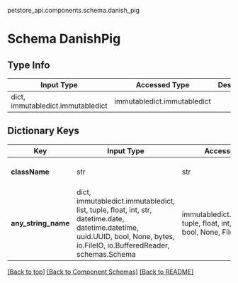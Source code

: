 petstore_api.components.schema.danish_pig
# Schema DanishPig

## Type Info
Input Type | Accessed Type | Description | Notes
------------ | ------------- | ------------- | -------------
dict, immutabledict.immutabledict | immutabledict.immutabledict |  |

## Dictionary Keys
Key | Input Type | Accessed Type | Description | Notes
------------ | ------------- | ------------- | ------------- | -------------
**className** | str | str |  | must be one of ["DanishPig"]
**any_string_name** | dict, immutabledict.immutabledict, list, tuple, float, int, str, datetime.date, datetime.datetime, uuid.UUID, bool, None, bytes, io.FileIO, io.BufferedReader, schemas.Schema | immutabledict.immutabledict, tuple, float, int, str, bytes, bool, None, FileIO | any string name can be used but the value must be the correct type | [optional]

[[Back to top]](#top) [[Back to Component Schemas]](../../../README.md#Component-Schemas) [[Back to README]](../../../README.md)
